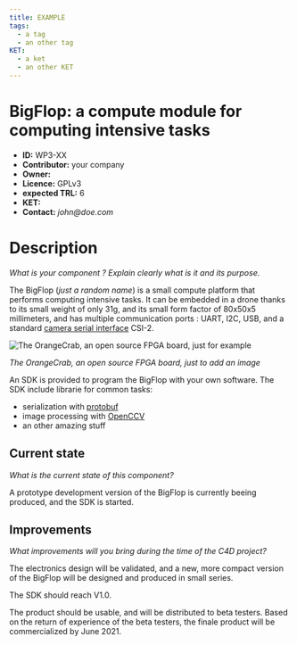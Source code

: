 ```yaml
---
title: EXAMPLE
tags:
  - a tag
  - an other tag
KET: 
  - a ket
  - an other KET
---
```


# BigFlop: a compute module for computing intensive tasks

- __ID:__ WP3-XX
- __Contributor:__ your company
- __Owner:__ 
- __Licence:__ GPLv3
- __expected TRL:__ 6
- __KET:__
- __Contact:__ _john@doe.com_

# Description

_What is your component ? Explain clearly what is it and its purpose._

The BigFlop (_just a random name_) is a small compute platform that performs computing intensive tasks. It can be embedded in a drone thanks to its small weight of only 31g, and its small form factor of 80x50x5 millimeters, and has multiple communication ports : UART, I2C, USB, and a standard [camera serial interface](https://en.wikipedia.org/wiki/Camera_Serial_Interface) CSI-2.

![The OrangeCrab, an open source FPGA board, just for example](https://hackster.imgix.net/uploads/attachments/963376/1_85xMK1Exut40MJmwoKuJlQ.jpeg)

_The OrangeCrab, an open source FPGA board, just to add an image_

An SDK is provided to program the BigFlop with your own software. The SDK include librarie for common tasks:

- serialization with [protobuf](https://developers.google.com/protocol-buffers)
- image processing with [OpenCCV](https://opencv.org/)
- an other amazing  stuff


## Current state

_What is the current state of this component?_

A prototype development version of the BigFlop is currently beeing produced, and the SDK is started.


## Improvements

_What improvements will you bring during the time of the C4D project?_

The electronics design will be validated, and a new, more compact version of the BigFlop will be designed and produced in small series.

The SDK should reach V1.0.

The product should be usable, and will be distributed to beta testers. Based on the return of experience of the beta testers, the finale product will be commercialized by June 2021.


